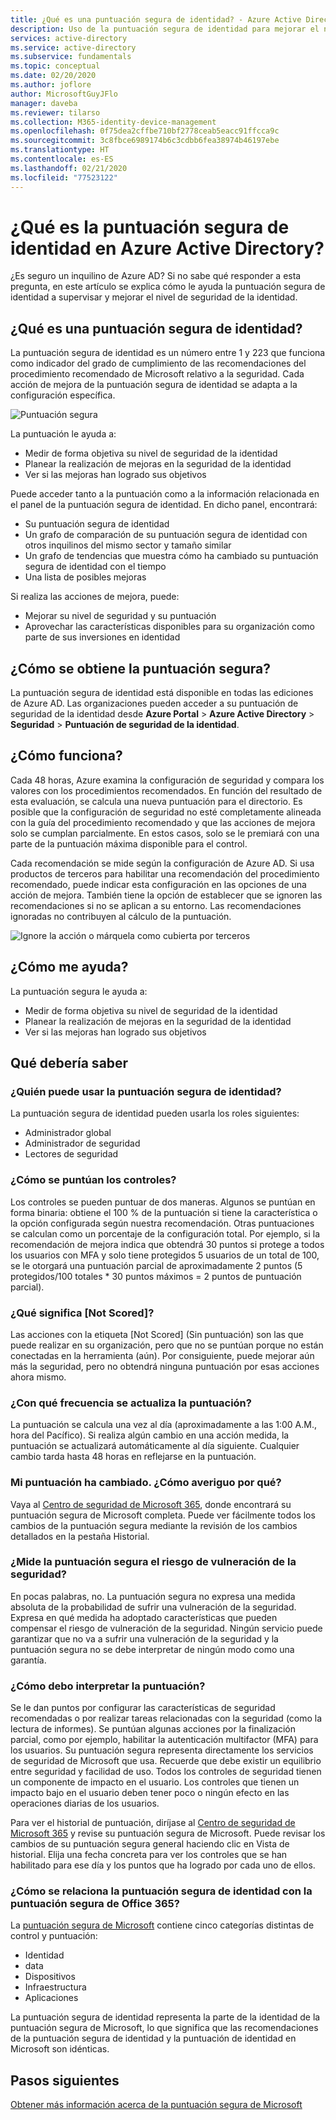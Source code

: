 ```yaml
---
title: ¿Qué es una puntuación segura de identidad? - Azure Active Directory
description: Uso de la puntuación segura de identidad para mejorar el nivel de seguridad del directorio
services: active-directory
ms.service: active-directory
ms.subservice: fundamentals
ms.topic: conceptual
ms.date: 02/20/2020
ms.author: joflore
author: MicrosoftGuyJFlo
manager: daveba
ms.reviewer: tilarso
ms.collection: M365-identity-device-management
ms.openlocfilehash: 0f75dea2cffbe710bf2778ceab5eacc91ffcca9c
ms.sourcegitcommit: 3c8fbce6989174b6c3cdbb6fea38974b46197ebe
ms.translationtype: HT
ms.contentlocale: es-ES
ms.lasthandoff: 02/21/2020
ms.locfileid: "77523122"
---
```

# <a name="what-is-the-identity-secure-score-in-azure-active-directory"></a>¿Qué es la puntuación segura de identidad en Azure Active Directory?

¿Es seguro un inquilino de Azure AD? Si no sabe qué responder a esta pregunta, en este artículo se explica cómo le ayuda la puntuación segura de identidad a supervisar y mejorar el nivel de seguridad de la identidad.

## <a name="what-is-an-identity-secure-score"></a>¿Qué es una puntuación segura de identidad?

La puntuación segura de identidad es un número entre 1 y 223 que funciona como indicador del grado de cumplimiento de las recomendaciones del procedimiento recomendado de Microsoft relativo a la seguridad. Cada acción de mejora de la puntuación segura de identidad se adapta a la configuración específica.  

![Puntuación segura](./media/identity-secure-score/identity-secure-score-overview.png)

La puntuación le ayuda a:

- Medir de forma objetiva su nivel de seguridad de la identidad
- Planear la realización de mejoras en la seguridad de la identidad
- Ver si las mejoras han logrado sus objetivos

Puede acceder tanto a la puntuación como a la información relacionada en el panel de la puntuación segura de identidad. En dicho panel, encontrará:

- Su puntuación segura de identidad
- Un grafo de comparación de su puntuación segura de identidad con otros inquilinos del mismo sector y tamaño similar
- Un grafo de tendencias que muestra cómo ha cambiado su puntuación segura de identidad con el tiempo
- Una lista de posibles mejoras

Si realiza las acciones de mejora, puede:

- Mejorar su nivel de seguridad y su puntuación
- Aprovechar las características disponibles para su organización como parte de sus inversiones en identidad

## <a name="how-do-i-get-my-secure-score"></a>¿Cómo se obtiene la puntuación segura?

La puntuación segura de identidad está disponible en todas las ediciones de Azure AD. Las organizaciones pueden acceder a su puntuación de seguridad de la identidad desde **Azure Portal** > **Azure Active Directory** > **Seguridad** > **Puntuación de seguridad de la identidad**.

## <a name="how-does-it-work"></a>¿Cómo funciona?

Cada 48 horas, Azure examina la configuración de seguridad y compara los valores con los procedimientos recomendados. En función del resultado de esta evaluación, se calcula una nueva puntuación para el directorio. Es posible que la configuración de seguridad no esté completamente alineada con la guía del procedimiento recomendado y que las acciones de mejora solo se cumplan parcialmente. En estos casos, solo se le premiará con una parte de la puntuación máxima disponible para el control.

Cada recomendación se mide según la configuración de Azure AD. Si usa productos de terceros para habilitar una recomendación del procedimiento recomendado, puede indicar esta configuración en las opciones de una acción de mejora. También tiene la opción de establecer que se ignoren las recomendaciones si no se aplican a su entorno. Las recomendaciones ignoradas no contribuyen al cálculo de la puntuación.

![Ignore la acción o márquela como cubierta por terceros](./media/identity-secure-score/identity-secure-score-ignore-or-third-party-reccomendations.png)

## <a name="how-does-it-help-me"></a>¿Cómo me ayuda?

La puntuación segura le ayuda a:

- Medir de forma objetiva su nivel de seguridad de la identidad
- Planear la realización de mejoras en la seguridad de la identidad
- Ver si las mejoras han logrado sus objetivos

## <a name="what-you-should-know"></a>Qué debería saber

### <a name="who-can-use-the-identity-secure-score"></a>¿Quién puede usar la puntuación segura de identidad?

La puntuación segura de identidad pueden usarla los roles siguientes:

- Administrador global
- Administrador de seguridad
- Lectores de seguridad

### <a name="how-are-controls-scored"></a>¿Cómo se puntúan los controles?

Los controles se pueden puntuar de dos maneras. Algunos se puntúan en forma binaria: obtiene el 100 % de la puntuación si tiene la característica o la opción configurada según nuestra recomendación. Otras puntuaciones se calculan como un porcentaje de la configuración total. Por ejemplo, si la recomendación de mejora indica que obtendrá 30 puntos si protege a todos los usuarios con MFA y solo tiene protegidos 5 usuarios de un total de 100, se le otorgará una puntuación parcial de aproximadamente 2 puntos (5 protegidos/100 totales * 30 puntos máximos = 2 puntos de puntuación parcial).

### <a name="what-does-not-scored-mean"></a>¿Qué significa [Not Scored]?

Las acciones con la etiqueta [Not Scored] (Sin puntuación) son las que puede realizar en su organización, pero que no se puntúan porque no están conectadas en la herramienta (aún). Por consiguiente, puede mejorar aún más la seguridad, pero no obtendrá ninguna puntuación por esas acciones ahora mismo.

### <a name="how-often-is-my-score-updated"></a>¿Con qué frecuencia se actualiza la puntuación?

La puntuación se calcula una vez al día (aproximadamente a las 1:00 A.M., hora del Pacífico). Si realiza algún cambio en una acción medida, la puntuación se actualizará automáticamente al día siguiente. Cualquier cambio tarda hasta 48 horas en reflejarse en la puntuación.

### <a name="my-score-changed-how-do-i-figure-out-why"></a>Mi puntuación ha cambiado. ¿Cómo averiguo por qué?

Vaya al [Centro de seguridad de Microsoft 365](https://security.microsoft.com/), donde encontrará su puntuación segura de Microsoft completa. Puede ver fácilmente todos los cambios de la puntuación segura mediante la revisión de los cambios detallados en la pestaña Historial.

### <a name="does-the-secure-score-measure-my-risk-of-getting-breached"></a>¿Mide la puntuación segura el riesgo de vulneración de la seguridad?

En pocas palabras, no. La puntuación segura no expresa una medida absoluta de la probabilidad de sufrir una vulneración de la seguridad. Expresa en qué medida ha adoptado características que pueden compensar el riesgo de vulneración de la seguridad. Ningún servicio puede garantizar que no va a sufrir una vulneración de la seguridad y la puntuación segura no se debe interpretar de ningún modo como una garantía.

### <a name="how-should-i-interpret-my-score"></a>¿Cómo debo interpretar la puntuación?

Se le dan puntos por configurar las características de seguridad recomendadas o por realizar tareas relacionadas con la seguridad (como la lectura de informes). Se puntúan algunas acciones por la finalización parcial, como por ejemplo, habilitar la autenticación multifactor (MFA) para los usuarios. Su puntuación segura representa directamente los servicios de seguridad de Microsoft que usa. Recuerde que debe existir un equilibrio entre seguridad y facilidad de uso. Todos los controles de seguridad tienen un componente de impacto en el usuario. Los controles que tienen un impacto bajo en el usuario deben tener poco o ningún efecto en las operaciones diarias de los usuarios.

Para ver el historial de puntuación, diríjase al [Centro de seguridad de Microsoft 365](https://security.microsoft.com/) y revise su puntuación segura de Microsoft. Puede revisar los cambios de su puntuación segura general haciendo clic en Vista de historial. Elija una fecha concreta para ver los controles que se han habilitado para ese día y los puntos que ha logrado por cada uno de ellos.

### <a name="how-does-the-identity-secure-score-relate-to-the-office-365-secure-score"></a>¿Cómo se relaciona la puntuación segura de identidad con la puntuación segura de Office 365?

La [puntuación segura de Microsoft](https://docs.microsoft.com/office365/securitycompliance/microsoft-secure-score) contiene cinco categorías distintas de control y puntuación:

- Identidad
- data
- Dispositivos
- Infraestructura
- Aplicaciones

La puntuación segura de identidad representa la parte de la identidad de la puntuación segura de Microsoft, lo que significa que las recomendaciones de la puntuación segura de identidad y la puntuación de identidad en Microsoft son idénticas.

## <a name="next-steps"></a>Pasos siguientes

[Obtener más información acerca de la puntuación segura de Microsoft](https://docs.microsoft.com/office365/securitycompliance/microsoft-secure-score)
